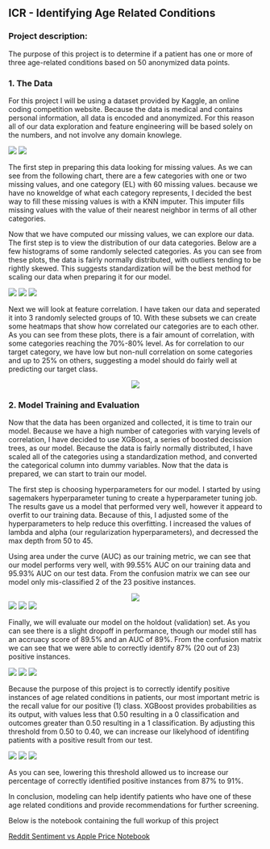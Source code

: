 ## ICR - Identifying Age Related Conditions

### Project description:

The purpose of this project is to determine if a patient has one or more of three age-related conditions based on 50 anonymized data points. 

### 1. The Data

For this project I will be using a dataset provided by Kaggle, an online coding competition website. Because the data is medical and contains personal information, all data is encoded and anonymized. For this reason all of our data exploration and feature engineering will be based solely on the numbers, and not involve any domain knowlege. 

<img src="https://github.com/ksivitz/ksivitz.github.io/blob/2a346a620828f8646795d597f838a3c69e5cfcb7/images/icr-data.PNG?raw=true"/>
<img src="https://github.com/ksivitz/ksivitz.github.io/blob/2a346a620828f8646795d597f838a3c69e5cfcb7/images/icr-data-2.PNG?raw=true"/>

The first step in preparing this data looking for missing values. As we can see from the following chart, there are a few categories with one or two missing values, and one category (EL) with 60 missing values. because we have no knoweldge of what each category represents, I decided the best way to fill these missing values is with a KNN imputer. This imputer fills missing values with the value of their nearest neighbor in terms of all other categories. 


Now that we have computed our missing values, we can explore our data. The first step is to view the distribution of our data categories. Below are a few histograms of some randomly selected categories. As you can see from these plots, the data is fairly normally distributed, with outliers tending to be rightly skewed. This suggests standardization will be the best method for scaling our data when preparing it for our model. 

<img src="https://github.com/ksivitz/ksivitz.github.io/blob/3db595d655e66b1107688a878849afe7f9a05bf7/images/dl-hist.PNG?raw=true"/>
<img src="https://github.com/ksivitz/ksivitz.github.io/blob/3db595d655e66b1107688a878849afe7f9a05bf7/images/ee-hist.PNG?raw=true"/>
<img src="https://github.com/ksivitz/ksivitz.github.io/blob/3db595d655e66b1107688a878849afe7f9a05bf7/images/cr-hist.PNG?raw=true"/>

Next we will look at feature correlation. I have taken our data and seperated it into 3 randomly selected groups of 10. With these subsets we can create some heatmaps that show how correlated our categories are to each other. As you can see from these plots, there is a fair amount of correlation, with some categories reaching the 70%-80% level. As for correlation to our target category, we have low but non-null correlation on some categories and up to 25% on others, suggesting a model should do fairly well at predicting our target class. 

<center><img src="https://github.com/ksivitz/ksivitz.github.io/blob/3db595d655e66b1107688a878849afe7f9a05bf7/images/heatmaps.PNG?raw=true"/></center>
  
### 2. Model Training and Evaluation

Now that the data has been organized and collected, it is time to train our model. Because we have a high number of categories with varying levels of correlation, I have decided to use XGBoost, a series of boosted decission trees, as our model. Because the data is fairly normally distributed, I have scaled all of the categories using a standardization method, and converted the categorical column into dummy variables. Now that the data is prepared, we can start to train our model. 

The first step is choosing hyperparameters for our model. I started by using sagemakers hyperparameter tuning to create a hyperparameter tuning job. The results gave us a model that performed very well, however it appeard to overfit to our training data. Because of this, I adjusted some of the hyperparameters to help reduce this overfitting. I increased the values of lambda and alpha (our regularization hyperparameters), and decressed the max depth from 50 to 45.

Using area under the curve (AUC) as our training metric, we can see that our model performs very well, with 99.55% AUC on our training data and 95.93% AUC on our test data. From the confusion matrix we can see our model only mis-classified 2 of the 23 positive instances. 

<center><img src="https://github.com/ksivitz/ksivitz.github.io/blob/4a99524cf92a1aef693c89d25198b9383202f736/images/auc-curve-test.PNG?raw=true"/></center>

<img src="https://github.com/ksivitz/ksivitz.github.io/blob/4a99524cf92a1aef693c89d25198b9383202f736/images/confusion-test.PNG?raw=true"/>

<img src="https://github.com/ksivitz/ksivitz.github.io/blob/4a99524cf92a1aef693c89d25198b9383202f736/images/class-report-test.PNG?raw=true"/>

<img src="https://github.com/ksivitz/ksivitz.github.io/blob/4a99524cf92a1aef693c89d25198b9383202f736/images/loss-test.PNG?raw=true"/>

Finally, we will evaluate our model on the holdout (validation) set. As you can see there is a slight dropoff in performance, though our model still has an accruacy score of 89.5% and an AUC of 89%. From the confusion matrix we can see that we were able to correctly identify 87% (20 out of 23) positive instances.

<img src="https://github.com/ksivitz/ksivitz.github.io/blob/979f251ddfe52e03b3ceeb089f6e44d581f66dd2/images/auc-5.PNG?raw=true"/>

<img src="https://github.com/ksivitz/ksivitz.github.io/blob/979f251ddfe52e03b3ceeb089f6e44d581f66dd2/images/confusion-5.PNG?raw=true"/>

<img src="https://github.com/ksivitz/ksivitz.github.io/blob/979f251ddfe52e03b3ceeb089f6e44d581f66dd2/images/class-5.PNG?raw=true"/>

Because the purpose of this project is to correctly identify positive instances of age related conditions in patients, our most important metric is the recall value for our 
positive (1) class. XGBoost provides probabilities as its output, with values less that 0.50 resulting in a 0 classification and outcomes greater than 0.50 resulting in a 1 classification. By adjusting this threshold from 0.50 to 0.40, we can increase our likelyhood of identifing patients with a positive result from our test.  


<img src="https://github.com/ksivitz/ksivitz.github.io/blob/979f251ddfe52e03b3ceeb089f6e44d581f66dd2/images/auc-4.PNG?raw=true"/>

<img src="https://github.com/ksivitz/ksivitz.github.io/blob/979f251ddfe52e03b3ceeb089f6e44d581f66dd2/images/confusion-4.PNG?raw=true"/>

<img src="https://github.com/ksivitz/ksivitz.github.io/blob/979f251ddfe52e03b3ceeb089f6e44d581f66dd2/images/class-report-4.PNG?raw=true"/>


As you can see, lowering this threshold allowed us to increase our percentage of correctly identified positive instances from 87% to 91%.



In conclusion, modeling can help identify patients who have one of these age related conditions and provide recommendations for further screening. 

Below is the notebook containing the full workup of this project

[Reddit Sentiment vs Apple Price Notebook](https://ksivitz.github.io/notebooks/ICR-XGBoost-Notebook.html)
